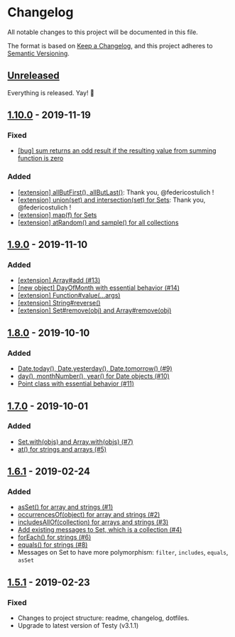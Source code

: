 # Changelog
All notable changes to this project will be documented in this file.

The format is based on [Keep a Changelog](https://keepachangelog.com/en/1.0.0/),
and this project adheres to [Semantic Versioning](https://semver.org/spec/v2.0.0.html).

## [Unreleased]

Everything is released. Yay! :tada:

## [1.10.0] - 2019-11-19

### Fixed
- [[bug] sum returns an odd result if the resulting value from summing function is zero](https://github.com/ngarbezza/oow/issues/28)

### Added
- [[extension] allButFirst(), allButLast()](https://github.com/ngarbezza/oow/issues/12): Thank you, @federicostulich !
- [[extension] union(set) and intersection(set) for Sets](https://github.com/ngarbezza/oow/issues/24): Thank you, @federicostulich !
- [[extension] map(f) for Sets](https://github.com/ngarbezza/oow/issues/26)
- [[extension] atRandom() and sample() for all collections](https://github.com/ngarbezza/oow/issues/17)

## [1.9.0] - 2019-11-10

### Added
- [[extension] Array#add (#13)](https://github.com/ngarbezza/oow/issues/13)
- [[new object] DayOfMonth with essential behavior (#14)](https://github.com/ngarbezza/oow/issues/14)
- [[extension] Function#value(...args)](https://github.com/ngarbezza/oow/issues/25)
- [[extension] String#reverse()](https://github.com/ngarbezza/oow/issues/18)
- [[extension] Set#remove(obj) and Array#remove(obj)](https://github.com/ngarbezza/oow/issues/22)

## [1.8.0] - 2019-10-10

### Added
- [Date.today(), Date.yesterday(), Date.tomorrow() (#9)](https://github.com/ngarbezza/oow/issues/9)
- [day(), monthNumber(), year() for Date objects (#10)](https://github.com/ngarbezza/oow/issues/10)
- [Point class with essential behavior (#11)](https://github.com/ngarbezza/oow/issues/11)

## [1.7.0] - 2019-10-01

### Added
- [Set.with(objs) and Array.with(objs) (#7)](https://github.com/ngarbezza/oow/issues/7)
- [at() for strings and arrays (#5)](https://github.com/ngarbezza/oow/issues/5)

## [1.6.1] - 2019-02-24

### Added
- [asSet() for array and strings (#1)](https://github.com/ngarbezza/oow/issues/1)
- [occurrencesOf(object) for array and strings (#2)](https://github.com/ngarbezza/oow/issues/2)
- [includesAllOf(collection) for arrays and strings (#3)](https://github.com/ngarbezza/oow/issues/3)
- [Add existing messages to Set, which is a collection (#4)](https://github.com/ngarbezza/oow/issues/4)
- [forEach() for strings (#6)](https://github.com/ngarbezza/oow/issues/6)
- [equals() for strings (#8)](https://github.com/ngarbezza/oow/issues/8)
- Messages on Set to have more polymorphism: `filter`, `includes`, `equals`, `asSet`

## [1.5.1] - 2019-02-23

### Fixed
- Changes to project structure: readme, changelog, dotfiles.
- Upgrade to latest version of Testy (v3.1.1)

[Unreleased]: https://github.com/ngarbezza/oow/compare/v1.10.0...HEAD
[1.10.0]: https://github.com/ngarbezza/oow/compare/v1.9.0...v1.10.0
[1.9.0]: https://github.com/ngarbezza/oow/compare/v1.8.0...v1.9.0
[1.8.0]: https://github.com/ngarbezza/oow/compare/v1.7.0...v1.8.0
[1.7.0]: https://github.com/ngarbezza/oow/compare/v1.6.1...v1.7.0
[1.6.1]: https://github.com/ngarbezza/oow/compare/v1.5.1...v1.6.1
[1.5.1]: https://github.com/ngarbezza/oow/compare/v1.5.0...v1.5.1
